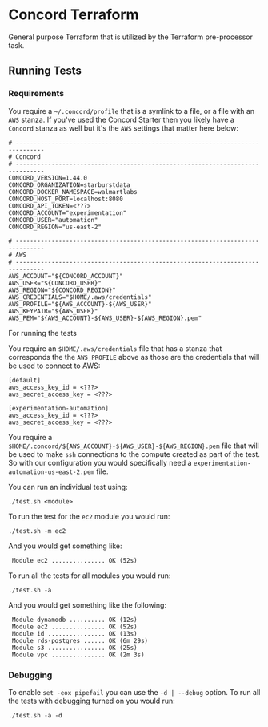 # Concord Terraform

General purpose Terraform that is utilized by the Terraform pre-processor task.

## Running Tests

### Requirements

You require a `~/.concord/profile` that is a symlink to a file, or a file with an `AWS` stanza. If you've used the Concord Starter then you likely have a `Concord` stanza as well but it's the `AWS` settings that matter here below:

```
# ------------------------------------------------------------------------------
# Concord
# ------------------------------------------------------------------------------
CONCORD_VERSION=1.44.0
CONCORD_ORGANIZATION=starburstdata
CONCORD_DOCKER_NAMESPACE=walmartlabs
CONCORD_HOST_PORT=localhost:8080
CONCORD_API_TOKEN=<???>
CONCORD_ACCOUNT="experimentation"
CONCORD_USER="automation"
CONCORD_REGION="us-east-2"

# ------------------------------------------------------------------------------
# AWS
# ------------------------------------------------------------------------------
AWS_ACCOUNT="${CONCORD_ACCOUNT}"
AWS_USER="${CONCORD_USER}"
AWS_REGION="${CONCORD_REGION}"
AWS_CREDENTIALS="$HOME/.aws/credentials"
AWS_PROFILE="${AWS_ACCOUNT}-${AWS_USER}"
AWS_KEYPAIR="${AWS_USER}"
AWS_PEM="${AWS_ACCOUNT}-${AWS_USER}-${AWS_REGION}.pem"
```

For running the tests

You require an `$HOME/.aws/credentials` file that has a stanza that corresponds the the `AWS_PROFILE` above as those are the credentials that will be used to connect to AWS:

```
[default]
aws_access_key_id = <???>
aws_secret_access_key = <???>

[experimentation-automation]
aws_access_key_id = <???>
aws_secret_access_key = <???>
```
You require a `$HOME/.concord/${AWS_ACCOUNT}-${AWS_USER}-${AWS_REGION}.pem` file that will be used to make `ssh` connections to the compute created as part of the test. So with our configuration you would specifically need a `experimentation-automation-us-east-2.pem` file.

You can run an individual test using:

```
./test.sh <module>
```

To run the test for the `ec2` module you would run:

```
./test.sh -m ec2
```

And you would get something like:

```
 Module ec2 ............... OK (52s)
```

To run all the tests for all modules you would run:

```
./test.sh -a
```

And you would get something like the following:

```
 Module dynamodb .......... OK (12s)
 Module ec2 ............... OK (52s)
 Module id ................ OK (13s)
 Module rds-postgres ...... OK (6m 29s)
 Module s3 ................ OK (25s)
 Module vpc ............... OK (2m 3s)
```

### Debugging

To enable `set -eox pipefail` you can use the `-d | --debug` option. To run all the tests with debugging turned on you would run:

```
./test.sh -a -d
```
